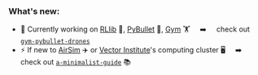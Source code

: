 ### What's new:

- 🔭 Currently working on [RLlib](https://docs.ray.io/en/latest/rllib.html) 🤖, [PyBullet](https://pybullet.org/wordpress/) 🔫, [Gym](https://gym.openai.com) 🏋️    &nbsp; &nbsp; ➡️ &nbsp; &nbsp; check out [`gym-pybullet-drones`](https://github.com/JacopoPan/gym-pybullet-drones)
- ⚡ If new to [AirSim](https://microsoft.github.io/AirSim/) ✈️ or [Vector Institute](https://vectorinstitute.ai)'s computing cluster 🖥️ &nbsp; &nbsp; ➡️ &nbsp; &nbsp; check out [`a-minimalist-guide`](https://github.com/JacopoPan/a-minimalist-guide) 📚

<!--
**JacopoPan/JacopoPan** is a ✨ _special_ ✨ repository because its `README.md` (this file) appears on your GitHub profile.

Here are some ideas to get you started:

- 🔭 I’m currently working on ...
- 🌱 I’m currently learning ...
- 👯 I’m looking to collaborate on ...
- 🤔 I’m looking for help with ...
- 💬 Ask me about ...
- 📫 How to reach me: ...
- 😄 Pronouns: ...
- ⚡ Fun fact: ...
-->
